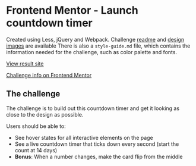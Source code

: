 # Frontend Mentor - Launch countdown timer

Created using Less, jQuery and Webpack.
Challenge [readme](./readme-challenge.md/) and [design images](./design/) are available
There is also a `style-guide.md` file, which contains the information needed for the challenge, such as color palette and fonts.

[View result site](https://srikant-n.github.io/fm-launch-countdown-timer/index.html)

[Challenge info on Frontend Mentor](https://www.frontendmentor.io/challenges/launch-countdown-timer-N0XkGfyz-)

## The challenge

The challenge is to build out this countdown timer and get it looking as close to the design as possible.

Users should be able to:

- See hover states for all interactive elements on the page
- See a live countdown timer that ticks down every second (start the count at 14 days)
- **Bonus**: When a number changes, make the card flip from the middle